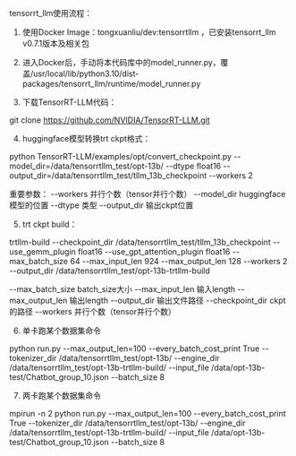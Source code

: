 tensorrt_llm使用流程：

1. 使用Docker Image：tongxuanliu/dev:tensorrtllm ，已安装tensorrt_llm v0.7.1版本及相关包

2. 进入Docker后，手动将本代码库中的model_runner.py，覆盖/usr/local/lib/python3.10/dist-packages/tensorrt_llm/runtime/model_runner.py

3. 下载TensorRT-LLM代码：

git clone https://github.com/NVIDIA/TensorRT-LLM.git

4. huggingface模型转换trt ckpt格式：

python TensorRT-LLM/examples/opt/convert_checkpoint.py --model_dir=/data/tensorrtllm_test/opt-13b/ --dtype float16 --output_dir=/data/tensorrtllm_test/tllm_13b_checkpoint --workers 2

重要参数：
--workers 并行个数（tensor并行个数）
--model_dir huggingface模型的位置
--dtype 类型
--output_dir 输出ckpt位置

5. trt ckpt build：

trtllm-build --checkpoint_dir /data/tensorrtllm_test/tllm_13b_checkpoint --use_gemm_plugin float16 --use_gpt_attention_plugin float16 --max_batch_size 64 --max_input_len 924  --max_output_len 128  --workers 2 --output_dir /data/tensorrtllm_test/opt-13b-trtllm-build 

--max_batch_size batch_size大小
--max_input_len 输入length
--max_output_len 输出length
--output_dir 输出文件路径
--checkpoint_dir ckpt的路径
--workers 并行个数（tensor并行个数）

6. 单卡跑某个数据集命令

 python run.py --max_output_len=100 --every_batch_cost_print True --tokenizer_dir /data/tensorrtllm_test/opt-13b/ --engine_dir /data/tensorrtllm_test/opt-13b-trtllm-build/ --input_file /data/opt-13b-test/Chatbot_group_10.json --batch_size 8


7. 两卡跑某个数据集命令

mpirun -n 2  python run.py --max_output_len=100 --every_batch_cost_print True --tokenizer_dir /data/tensorrtllm_test/opt-13b/ --engine_dir /data/tensorrtllm_test/opt-13b-trtllm-build/ --input_file /data/opt-13b-test/Chatbot_group_10.json --batch_size 8
